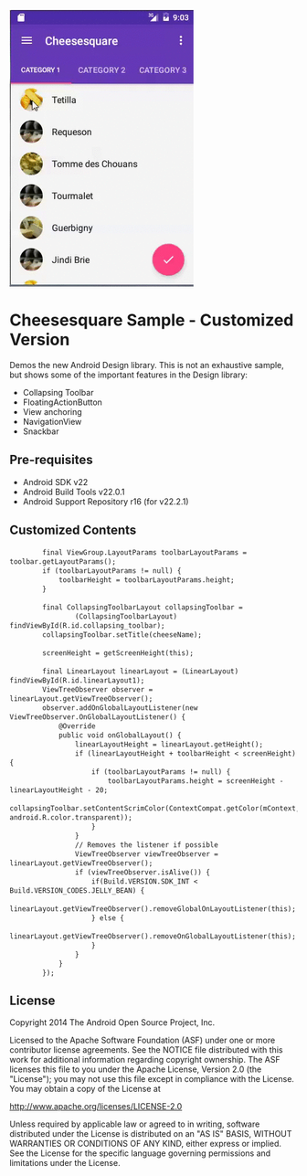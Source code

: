 ![Screenshot](https://github.com/ngocchung/CheeseSquare/blob/master/screenshot.gif)

Cheesesquare Sample - Customized Version
===================================

Demos the new Android Design library. This is not an exhaustive sample, but shows
some of the important features in the Design library:

- Collapsing Toolbar
- FloatingActionButton
- View anchoring
- NavigationView
- Snackbar

Pre-requisites
--------------

- Android SDK v22
- Android Build Tools v22.0.1
- Android Support Repository r16 (for v22.2.1)

Customized Contents
--------------

```
		final ViewGroup.LayoutParams toolbarLayoutParams = toolbar.getLayoutParams();
        if (toolbarLayoutParams != null) {
            toolbarHeight = toolbarLayoutParams.height;
        }

        final CollapsingToolbarLayout collapsingToolbar =
                (CollapsingToolbarLayout) findViewById(R.id.collapsing_toolbar);
        collapsingToolbar.setTitle(cheeseName);

        screenHeight = getScreenHeight(this);

        final LinearLayout linearLayout = (LinearLayout) findViewById(R.id.linearLayout1);
        ViewTreeObserver observer = linearLayout.getViewTreeObserver();
        observer.addOnGlobalLayoutListener(new ViewTreeObserver.OnGlobalLayoutListener() {
            @Override
            public void onGlobalLayout() {
                linearLayoutHeight = linearLayout.getHeight();
                if (linearLayoutHeight + toolbarHeight < screenHeight) {
                    if (toolbarLayoutParams != null) {
                        toolbarLayoutParams.height = screenHeight - linearLayoutHeight - 20;                        
                        collapsingToolbar.setContentScrimColor(ContextCompat.getColor(mContext, android.R.color.transparent));
                    }
                }
                // Removes the listener if possible
                ViewTreeObserver viewTreeObserver = linearLayout.getViewTreeObserver();
                if (viewTreeObserver.isAlive()) {
                    if(Build.VERSION.SDK_INT < Build.VERSION_CODES.JELLY_BEAN) {
                        linearLayout.getViewTreeObserver().removeGlobalOnLayoutListener(this);
                    } else {
                        linearLayout.getViewTreeObserver().removeOnGlobalLayoutListener(this);
                    }
                }
            }
        });
```

License
-------

Copyright 2014 The Android Open Source Project, Inc.

Licensed to the Apache Software Foundation (ASF) under one or more contributor
license agreements.  See the NOTICE file distributed with this work for
additional information regarding copyright ownership.  The ASF licenses this
file to you under the Apache License, Version 2.0 (the "License"); you may not
use this file except in compliance with the License.  You may obtain a copy of
the License at

http://www.apache.org/licenses/LICENSE-2.0

Unless required by applicable law or agreed to in writing, software
distributed under the License is distributed on an "AS IS" BASIS, WITHOUT
WARRANTIES OR CONDITIONS OF ANY KIND, either express or implied.  See the
License for the specific language governing permissions and limitations under
the License.
